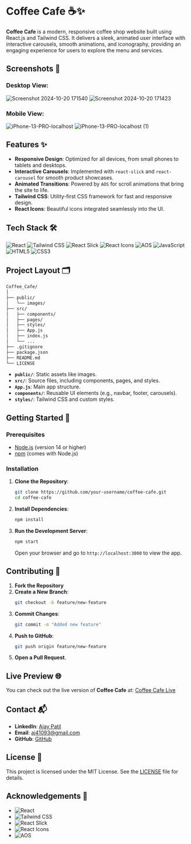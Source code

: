 # Coffee Cafe ☕✨

**Coffee Cafe** is a modern, responsive coffee shop website built using React.js and Tailwind CSS. It delivers a sleek, animated user interface with interactive carousels, smooth animations, and iconography, providing an engaging experience for users to explore the menu and services.

## Screenshots 📸

### Desktop View:
![Screenshot 2024-10-20 171540](https://github.com/user-attachments/assets/936a799e-e9b6-4409-8be1-b7000971d7ff)
![Screenshot 2024-10-20 171423](https://github.com/user-attachments/assets/5a1ebb52-1d28-4621-b6c2-84c9e3c48576)
     

### Mobile View:
![iPhone-13-PRO-localhost](https://github.com/user-attachments/assets/d8ac22ab-9911-4239-a899-3a784326ff18)
![iPhone-13-PRO-localhost (1)](https://github.com/user-attachments/assets/99fbfff0-4e8d-4fa6-a40d-3ba992ac0004)


## Features ✨

- **Responsive Design**: Optimized for all devices, from small phones to tablets and desktops.
- **Interactive Carousels**: Implemented with `react-slick` and `react-carousel` for smooth product showcases.
- **Animated Transitions**: Powered by `AOS` for scroll animations that bring the site to life.
- **Tailwind CSS**: Utility-first CSS framework for fast and responsive design.
- **React Icons**: Beautiful icons integrated seamlessly into the UI.

## Tech Stack 🛠️

![React](https://img.shields.io/badge/-React-61DAFB?style=flat&logo=react&logoColor=white) 
![Tailwind CSS](https://img.shields.io/badge/-Tailwind%20CSS-38B2AC?style=flat&logo=tailwind-css&logoColor=white)
![React Slick](https://img.shields.io/badge/-React%20Slick-FD6D24?style=flat&logo=slick-carousel&logoColor=white) 
![React Icons](https://img.shields.io/badge/-React%20Icons-61DAFB?style=flat&logo=react&logoColor=white) 
![AOS](https://img.shields.io/badge/-AOS-000000?style=flat&logo=animation&logoColor=white)
![JavaScript](https://img.shields.io/badge/-JavaScript-F7DF1E?style=flat&logo=javascript&logoColor=black) 
![HTML5](https://img.shields.io/badge/-HTML5-E34F26?style=flat&logo=html5&logoColor=white) 
![CSS3](https://img.shields.io/badge/-CSS3-1572B6?style=flat&logo=css3&logoColor=white)

## Project Layout 🗂️

```bash
Coffee_Cafe/
│
├── public/
│   └── images/
├── src/
│   ├── components/
│   ├── pages/
│   ├── styles/
│   ├── App.js
│   ├── index.js
│   └── ...
├── .gitignore
├── package.json
├── README.md
└── LICENSE
```

- **`public/`**: Static assets like images.
- **`src/`**: Source files, including components, pages, and styles.
- **`App.js`**: Main app structure.
- **`components/`**: Reusable UI elements (e.g., navbar, footer, carousels).
- **`styles/`**: Tailwind CSS and custom styles.

## Getting Started 🚀

### Prerequisites

- [Node.js](https://nodejs.org/) (version 14 or higher)
- [npm](https://www.npmjs.com/) (comes with Node.js)

### Installation

1. **Clone the Repository**:

   ```bash
   git clone https://github.com/your-username/coffee-cafe.git
   cd coffee-cafe
   ```

2. **Install Dependencies**:

   ```bash
   npm install
   ```

3. **Run the Development Server**:

   ```bash
   npm start
   ```

   Open your browser and go to `http://localhost:3000` to view the app.

## Contributing 🤝

1. **Fork the Repository**
2. **Create a New Branch**:
   ```bash
   git checkout -b feature/new-feature
   ```
3. **Commit Changes**:
   ```bash
   git commit -m "Added new feature"
   ```
4. **Push to GitHub**:
   ```bash
   git push origin feature/new-feature
   ```
5. **Open a Pull Request**.

## Live Preview 🌐

You can check out the live version of **Coffee Cafe** at: [Coffee Cafe Live](https://your-live-link)

## Contact 📬

- **LinkedIn**: [Ajay Patil](https://www.linkedin.com/in/ajaypatil1993)
- **Email**: [aj41093@gmail.com](mailto:aj41093@gmail.com)
- **GitHub**: [GitHub](https://github.com/ajaypatil1993)

## License 📝

This project is licensed under the MIT License. See the [LICENSE](LICENSE) file for details.

## Acknowledgements 🙏

- ![React](https://img.shields.io/badge/-React-61DAFB?style=flat&logo=react&logoColor=white)
- ![Tailwind CSS](https://img.shields.io/badge/-Tailwind%20CSS-38B2AC?style=flat&logo=tailwind-css&logoColor=white)
- ![React Slick](https://img.shields.io/badge/-React%20Slick-FD6D24?style=flat&logo=slick-carousel&logoColor=white)
- ![React Icons](https://img.shields.io/badge/-React%20Icons-61DAFB?style=flat&logo=react&logoColor=white)
- ![AOS](https://img.shields.io/badge/-AOS-000000?style=flat&logo=animation&logoColor=white)
